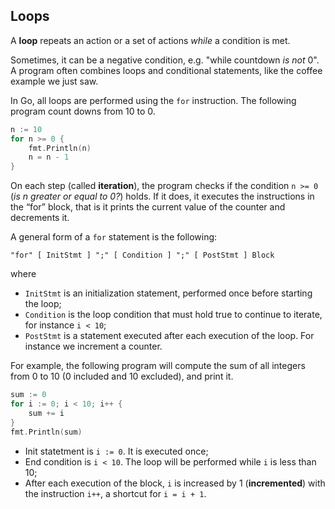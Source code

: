 ## Loops

A **loop** repeats an action or a set of actions *while* a condition is met.

Sometimes, it can be a negative condition, e.g. "while countdown *is not* 0". A program often combines loops and conditional statements, like the coffee example we just saw.

In Go, all loops are performed using the `for` instruction. The following program count downs from 10 to 0.

```go
n := 10
for n >= 0 {
	fmt.Println(n)
	n = n - 1
}
```

On each step (called **iteration**), the program checks if the condition `n >= 0` (*is n greater or equal to 0?*) holds. If it does, it executes the instructions in the “for” block, that is it prints the current value of the counter and decrements it.

A general form of a `for` statement is the following:

```
"for" [ InitStmt ] ";" [ Condition ] ";" [ PostStmt ] Block
```

where

* `InitStmt` is an initialization statement, performed once before starting the loop;
* `Condition` is the loop condition that must hold true to continue to iterate, for instance `i < 10`;
* `PostStmt` is a statement executed after each execution of the loop. For instance we increment a counter.

For example, the following program will compute the sum of all integers from 0 to 10 (0 included and 10 excluded), and print it.

```go
sum := 0
for i := 0; i < 10; i++ {
	sum += i
}
fmt.Println(sum)
```

* Init statetment is `i := 0`. It is executed once;
* End condition is `i < 10`. The loop will be performed while `i` is less than 10;
* After each execution of the block, `i` is increased by 1 (**incremented**)  with the instruction `i++`, a shortcut for `i = i + 1`.
